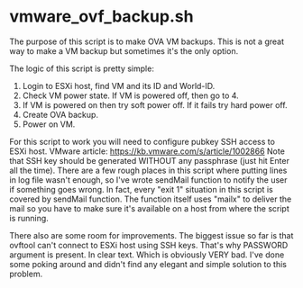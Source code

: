 # vmware_ovf_backup.sh
The purpose of this script is to make OVA VM backups.
This is not a great way to make a VM backup but sometimes it's the only option.

The logic of this script is pretty simple:
1. Login to ESXi host, find VM and its ID and World-ID.
2. Check VM power state. If VM is powered off, then go to 4. 
3. If VM is powered on then try soft power off. If it fails try hard power off.
4. Create OVA backup.
5. Power on VM.

For this script to work you will need to configure pubkey SSH access to ESXi host. VMware article: https://kb.vmware.com/s/article/1002866
Note that SSH key should be generated WITHOUT any passphrase (just hit Enter all the time).
There are a few rough places in this script where putting lines in log file wasn't enough, so I've wrote sendMail function to notify the user if something goes wrong. In fact, every "exit 1" situation in this script is covered by sendMail function. The function itself uses "mailx" to deliver the mail so you have to make sure it's available on a host from where the script is running.

There also are some room for improvements. The biggest issue so far is that ovftool can't connect to ESXi host using SSH keys. That's why PASSWORD argument is present. In clear text. Which is obviously VERY bad. I've done some poking around and didn't find any elegant and simple solution to this problem.